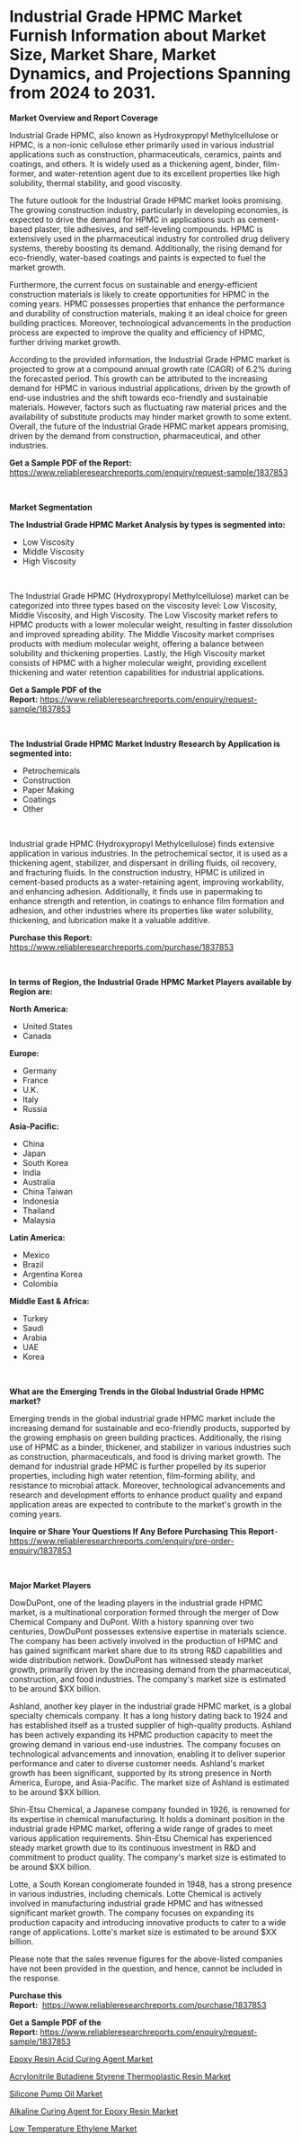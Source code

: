 <p><h1>Industrial Grade HPMC Market Furnish Information about Market Size, Market Share, Market Dynamics, and Projections Spanning from 2024 to 2031.</h1></p><p><strong>Market Overview and Report Coverage</strong></p>
<p><p>Industrial Grade HPMC, also known as Hydroxypropyl Methylcellulose or HPMC, is a non-ionic cellulose ether primarily used in various industrial applications such as construction, pharmaceuticals, ceramics, paints and coatings, and others. It is widely used as a thickening agent, binder, film-former, and water-retention agent due to its excellent properties like high solubility, thermal stability, and good viscosity.</p><p>The future outlook for the Industrial Grade HPMC market looks promising. The growing construction industry, particularly in developing economies, is expected to drive the demand for HPMC in applications such as cement-based plaster, tile adhesives, and self-leveling compounds. HPMC is extensively used in the pharmaceutical industry for controlled drug delivery systems, thereby boosting its demand. Additionally, the rising demand for eco-friendly, water-based coatings and paints is expected to fuel the market growth.</p><p>Furthermore, the current focus on sustainable and energy-efficient construction materials is likely to create opportunities for HPMC in the coming years. HPMC possesses properties that enhance the performance and durability of construction materials, making it an ideal choice for green building practices. Moreover, technological advancements in the production process are expected to improve the quality and efficiency of HPMC, further driving market growth.</p><p>According to the provided information, the Industrial Grade HPMC market is projected to grow at a compound annual growth rate (CAGR) of 6.2% during the forecasted period. This growth can be attributed to the increasing demand for HPMC in various industrial applications, driven by the growth of end-use industries and the shift towards eco-friendly and sustainable materials. However, factors such as fluctuating raw material prices and the availability of substitute products may hinder market growth to some extent. Overall, the future of the Industrial Grade HPMC market appears promising, driven by the demand from construction, pharmaceutical, and other industries.</p></p>
<p><strong>Get a Sample PDF of the Report:</strong> <a href="https://www.reliableresearchreports.com/enquiry/request-sample/1837853">https://www.reliableresearchreports.com/enquiry/request-sample/1837853</a></p>
<p>&nbsp;</p>
<p><strong>Market Segmentation</strong></p>
<p><strong>The Industrial Grade HPMC Market Analysis by types is segmented into:</strong></p>
<p><ul><li>Low Viscosity</li><li>Middle Viscosity</li><li>High Viscosity</li></ul></p>
<p>&nbsp;</p>
<p><p>The Industrial Grade HPMC (Hydroxypropyl Methylcellulose) market can be categorized into three types based on the viscosity level: Low Viscosity, Middle Viscosity, and High Viscosity. The Low Viscosity market refers to HPMC products with a lower molecular weight, resulting in faster dissolution and improved spreading ability. The Middle Viscosity market comprises products with medium molecular weight, offering a balance between solubility and thickening properties. Lastly, the High Viscosity market consists of HPMC with a higher molecular weight, providing excellent thickening and water retention capabilities for industrial applications.</p></p>
<p><strong>Get a Sample PDF of the Report:</strong>&nbsp;<a href="https://www.reliableresearchreports.com/enquiry/request-sample/1837853">https://www.reliableresearchreports.com/enquiry/request-sample/1837853</a></p>
<p>&nbsp;</p>
<p><strong>The Industrial Grade HPMC Market Industry Research by Application is segmented into:</strong></p>
<p><ul><li>Petrochemicals</li><li>Construction</li><li>Paper Making</li><li>Coatings</li><li>Other</li></ul></p>
<p>&nbsp;</p>
<p><p>Industrial grade HPMC (Hydroxypropyl Methylcellulose) finds extensive application in various industries. In the petrochemical sector, it is used as a thickening agent, stabilizer, and dispersant in drilling fluids, oil recovery, and fracturing fluids. In the construction industry, HPMC is utilized in cement-based products as a water-retaining agent, improving workability, and enhancing adhesion. Additionally, it finds use in papermaking to enhance strength and retention, in coatings to enhance film formation and adhesion, and other industries where its properties like water solubility, thickening, and lubrication make it a valuable additive.</p></p>
<p><strong>Purchase this Report:</strong>&nbsp; <a href="https://www.reliableresearchreports.com/purchase/1837853">https://www.reliableresearchreports.com/purchase/1837853</a></p>
<p>&nbsp;</p>
<p><strong>In terms of Region, the Industrial Grade HPMC Market Players available by Region are:</strong></p>
<p>
    <p> <strong> North America: </strong>
        <ul>
            <li>United States</li>
            <li>Canada</li>
        </ul>
        </p> 
    <p> <strong> Europe: </strong>
        <ul>
            <li>Germany</li>
            <li>France</li>
            <li>U.K.</li>
            <li>Italy</li>
            <li>Russia</li>
        </ul>
        </p> 
    <p> <strong> Asia-Pacific: </strong>
        <ul>
            <li>China</li>
            <li>Japan</li>
            <li>South Korea</li>
            <li>India</li>
            <li>Australia</li>
            <li>China Taiwan</li>
            <li>Indonesia</li>
            <li>Thailand</li>
            <li>Malaysia</li>
        </ul>
        </p> 
    <p> <strong> Latin America: </strong>
        <ul>
            <li>Mexico</li>
            <li>Brazil</li>
            <li>Argentina Korea</li>
            <li>Colombia</li>
        </ul>
        </p> 
    <p> <strong> Middle East & Africa: </strong>
        <ul>
            <li>Turkey</li>
            <li>Saudi</li>
            <li>Arabia</li>
            <li>UAE</li>
            <li>Korea</li>
        </ul>
    </p>
    </p>
<p>&nbsp;</p>
<p><strong>What are the Emerging Trends in the Global Industrial Grade HPMC market?</strong></p>
<p><p>Emerging trends in the global industrial grade HPMC market include the increasing demand for sustainable and eco-friendly products, supported by the growing emphasis on green building practices. Additionally, the rising use of HPMC as a binder, thickener, and stabilizer in various industries such as construction, pharmaceuticals, and food is driving market growth. The demand for industrial grade HPMC is further propelled by its superior properties, including high water retention, film-forming ability, and resistance to microbial attack. Moreover, technological advancements and research and development efforts to enhance product quality and expand application areas are expected to contribute to the market's growth in the coming years.</p></p>
<p><strong>Inquire or Share Your Questions If Any Before Purchasing This Report</strong>- <a href="https://www.reliableresearchreports.com/enquiry/pre-order-enquiry/1837853">https://www.reliableresearchreports.com/enquiry/pre-order-enquiry/1837853</a></p>
<p>&nbsp;</p>
<p><strong>Major Market Players</strong></p>
<p><p>DowDuPont, one of the leading players in the industrial grade HPMC market, is a multinational corporation formed through the merger of Dow Chemical Company and DuPont. With a history spanning over two centuries, DowDuPont possesses extensive expertise in materials science. The company has been actively involved in the production of HPMC and has gained significant market share due to its strong R&D capabilities and wide distribution network. DowDuPont has witnessed steady market growth, primarily driven by the increasing demand from the pharmaceutical, construction, and food industries. The company's market size is estimated to be around $XX billion.</p><p>Ashland, another key player in the industrial grade HPMC market, is a global specialty chemicals company. It has a long history dating back to 1924 and has established itself as a trusted supplier of high-quality products. Ashland has been actively expanding its HPMC production capacity to meet the growing demand in various end-use industries. The company focuses on technological advancements and innovation, enabling it to deliver superior performance and cater to diverse customer needs. Ashland's market growth has been significant, supported by its strong presence in North America, Europe, and Asia-Pacific. The market size of Ashland is estimated to be around $XX billion.</p><p>Shin-Etsu Chemical, a Japanese company founded in 1926, is renowned for its expertise in chemical manufacturing. It holds a dominant position in the industrial grade HPMC market, offering a wide range of grades to meet various application requirements. Shin-Etsu Chemical has experienced steady market growth due to its continuous investment in R&D and commitment to product quality. The company's market size is estimated to be around $XX billion.</p><p>Lotte, a South Korean conglomerate founded in 1948, has a strong presence in various industries, including chemicals. Lotte Chemical is actively involved in manufacturing industrial grade HPMC and has witnessed significant market growth. The company focuses on expanding its production capacity and introducing innovative products to cater to a wide range of applications. Lotte's market size is estimated to be around $XX billion.</p><p>Please note that the sales revenue figures for the above-listed companies have not been provided in the question, and hence, cannot be included in the response.</p></p>
<p><strong>Purchase this Report:</strong>&nbsp;&nbsp;<a href="https://www.reliableresearchreports.com/purchase/1837853">https://www.reliableresearchreports.com/purchase/1837853</a></p>
<p></p>
<p><strong>Get a Sample PDF of the Report:</strong>&nbsp;<a href="https://www.reliableresearchreports.com/enquiry/request-sample/1837853">https://www.reliableresearchreports.com/enquiry/request-sample/1837853</a></p>
<p><p><a href="https://github.com/RichRobinson5/Market-Research-Report-List-2/blob/main/epoxy-resin-acid-curing-agent-market.md">Epoxy Resin Acid Curing Agent Market</a></p><p><a href="https://github.com/GroverBarry/Market-Research-Report-List-2/blob/main/acrylonitrile-butadiene-styrene-thermoplastic-resin-market.md">Acrylonitrile Butadiene Styrene Thermoplastic Resin Market</a></p><p><a href="https://github.com/NorbertYates/Market-Research-Report-List-2/blob/main/silicone-pump-oil-market.md">Silicone Pump Oil Market</a></p><p><a href="https://github.com/JameTravis/Market-Research-Report-List-2/blob/main/alkaline-curing-agent-for-epoxy-resin-market.md">Alkaline Curing Agent for Epoxy Resin Market</a></p><p><a href="https://github.com/RoccoManning/Market-Research-Report-List-2/blob/main/low-temperature-ethylene-market.md">Low Temperature Ethylene Market</a></p></p>